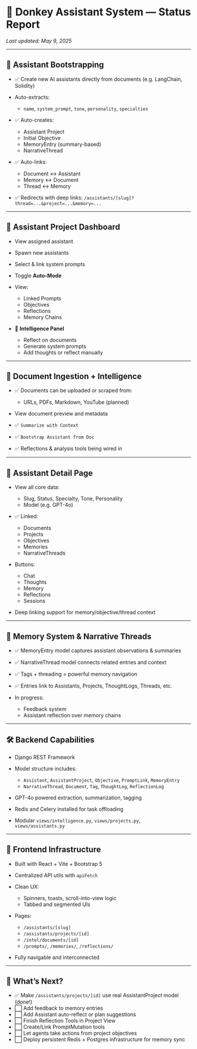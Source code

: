# 🧠 Donkey Assistant System — Status Report

_Last updated: May 9, 2025_

---

## 🚀 Assistant Bootstrapping

- ✅ Create new AI assistants directly from documents (e.g. LangChain, Solidity)
- Auto-extracts:

  - `name`, `system_prompt`, `tone`, `personality`, `specialties`

- ✅ Auto-creates:

  - Assistant Project
  - Initial Objective
  - MemoryEntry (summary-based)
  - NarrativeThread

- ✅ Auto-links:

  - Document ↔️ Assistant
  - Memory ↔️ Document
  - Thread ↔️ Memory

- ✅ Redirects with deep links: `/assistants/[slug]?thread=...&project=...&memory=...`

---

## 📂 Assistant Project Dashboard

- View assigned assistant
- Spawn new assistants
- Select & link system prompts
- Toggle **Auto-Mode**
- View:

  - Linked Prompts
  - Objectives
  - Reflections
  - Memory Chains

- 🧠 **Intelligence Panel**

  - Reflect on documents
  - Generate system prompts
  - Add thoughts or reflect manually

---

## 📄 Document Ingestion + Intelligence

- ✅ Documents can be uploaded or scraped from:

  - URLs, PDFs, Markdown, YouTube (planned)

- View document preview and metadata
- ✅ `Summarize with Context`
- ✅ `Bootstrap Assistant from Doc`
- ✅ Reflections & analysis tools being wired in

---

## 🧠 Assistant Detail Page

- View all core data:

  - Slug, Status, Specialty, Tone, Personality
  - Model (e.g. GPT-4o)

- ✅ Linked:

  - Documents
  - Projects
  - Objectives
  - Memories
  - NarrativeThreads

- Buttons:

  - Chat
  - Thoughts
  - Memory
  - Reflections
  - Sessions

- Deep linking support for memory/objective/thread context

---

## 🧠 Memory System & Narrative Threads

- ✅ MemoryEntry model captures assistant observations & summaries
- ✅ NarrativeThread model connects related entries and context
- ✅ Tags + threading = powerful memory navigation
- ✅ Entries link to Assistants, Projects, ThoughtLogs, Threads, etc.
- In progress:

  - Feedback system
  - Assistant reflection over memory chains

---

## 🛠️ Backend Capabilities

- Django REST Framework
- Model structure includes:

  - `Assistant`, `AssistantProject`, `Objective`, `PromptLink`, `MemoryEntry`
  - `NarrativeThread`, `Document`, `Tag`, `ThoughtLog`, `ReflectionLog`

- GPT-4o powered extraction, summarization, tagging
- Redis and Celery installed for task offloading
- Modular `views/intelligence.py`, `views/projects.py`, `views/assistants.py`

---

## 🧰 Frontend Infrastructure

- Built with React + Vite + Bootstrap 5
- Centralized API utils with `apiFetch`
- Clean UX:

  - Spinners, toasts, scroll-into-view logic
  - Tabbed and segmented UIs

- Pages:

  - `/assistants/[slug]`
  - `/assistants/projects/[id]`
  - `/intel/documents/[id]`
  - `/prompts/`, `/memories/`, `/reflections/`

- Fully navigable and interconnected

---

## 🧭 What’s Next?

- ✅ Make `/assistants/projects/[id]` use real AssistantProject model (done!)
- ⬜ Add feedback to memory entries
- ⬜ Add Assistant auto-reflect or plan suggestions
- ⬜ Finish Reflection Tools in Project View
- ⬜ Create/Link PromptMutation tools
- ⬜ Let agents take actions from project objectives
- ⬜ Deploy persistent Redis + Postgres infrastructure for memory sync

